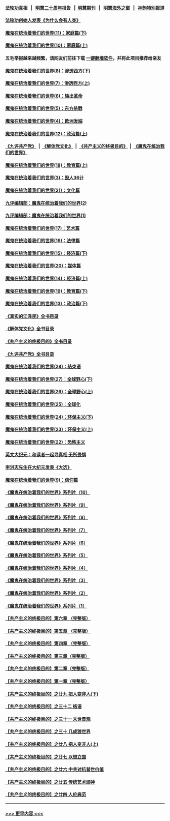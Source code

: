 #### [法轮功真相](https://github.com/gfw-breaker/truth/blob/master/README.md?t=0) &nbsp;&nbsp;|&nbsp;&nbsp; [明慧二十周年报告](https://github.com/gfw-breaker/mh-reports/blob/master/README.md?t=0) &nbsp;&nbsp;|&nbsp;&nbsp;[明慧期刊](https://github.com/gfw-breaker/mh-qikan) &nbsp;&nbsp;|&nbsp;&nbsp; [明慧海外之窗](https://github.com/gfw-breaker/mh-news/blob/master/README.md?t=0) &nbsp;&nbsp;|&nbsp;&nbsp; [神韵特别报道](https://github.com/gfw-breaker/mh-news/blob/master/shenyun.md?t=0)
#### [法轮功创始人发表《为什么会有人类》](../pages/nsc422/n13912117.md?t=03011543) 
#### [魔鬼在统治着我们的世界(11)：家庭篇(下)](../pages/nsc422/n10440961.md?t=03011543) 
#### [魔鬼在统治着我们的世界(10)：家庭篇(上)](../pages/nsc422/n10435448.md?t=03011543) 
#### 五毛举报越来越频繁，请网友们前往下载 [一键翻墙软件](https://github.com/gfw-breaker/ssr-accounts)，并将此项目推荐给亲友
#### [魔鬼在统治着我们的世界(8)：渗透西方(下)](../pages/nsc422/n10429603.md?t=03011543) 
#### [魔鬼在统治着我们的世界(7)：渗透西方(上)](../pages/nsc422/n10426013.md?t=03011543) 
#### [魔鬼在统治着我们的世界(6)：输出革命](../pages/nsc422/n10421536.md?t=03011543) 
#### [魔鬼在统治着我们的世界(5)：东方杀戮](../pages/nsc422/n10417707.md?t=03011543) 
#### [魔鬼在统治着我们的世界(4)：欧洲发端](../pages/nsc422/n10414890.md?t=03011543) 
#### [魔鬼在统治着我们的世界(12)：政治篇(上)](../pages/nsc422/n10444576.md?t=03011543) 
#### [《九评共产党》](https://github.com/begood0513/9ping.md/blob/master/README.md) &nbsp;|&nbsp; [《解体党文化》](../../../../jtdwh.md/blob/master/README.md)  &nbsp;|&nbsp; [《共产主义的终极目的》](../../../../gczydzjmd.md/blob/master/README.md) &nbsp;|&nbsp; [《魔鬼在统治我们的世界》](../../../../mgztzwmdsj.md/blob/master/README.md) 
#### [魔鬼在统治着我们的世界(18)：教育篇(上)](../pages/nsc422/n10526970.md?t=03011543) 
#### [魔鬼在统治着我们的世界(3)：毁人36计](../pages/nsc422/n10411583.md?t=03011543) 
#### [魔鬼在统治着我们的世界(21)：文化篇](../pages/nsc422/n10597706.md?t=03011543) 
#### [九评编辑部：魔鬼在统治着我们的世界(2)](../pages/nsc422/n10410036.md?t=03011543) 
#### [九评编辑部：魔鬼在统治着我们的世界(1)](../pages/nsc422/n10406825.md?t=03011543) 
#### [魔鬼在统治着我们的世界(17)：艺术篇](../pages/nsc422/n10499093.md?t=03011543) 
#### [魔鬼在统治着我们的世界(16)：法律篇](../pages/nsc422/n10485969.md?t=03011543) 
#### [魔鬼在统治着我们的世界(15)：经济篇(下)](../pages/nsc422/n10469975.md?t=03011543) 
#### [魔鬼在统治着我们的世界(20)：媒体篇](../pages/nsc422/n10586579.md?t=03011543) 
#### [魔鬼在统治着我们的世界(14)：经济篇(上)](../pages/nsc422/n10457370.md?t=03011543) 
#### [魔鬼在统治着我们的世界(19)：教育篇(下)](../pages/nsc422/n10564808.md?t=03011543) 
#### [魔鬼在统治着我们的世界(13)：政治篇(下)](../pages/nsc422/n10448270.md?t=03011543) 
#### [《真实的江泽民》全书目录](../pages/nsc422/n13721399.md?t=03011543) 
#### [《解体党文化》全书目录](../pages/nsc422/n13721157.md?t=03011543) 
#### [《共产主义的终极目的》全书目录](../pages/nsc422/n13721048.md?t=03011543) 
#### [《九评共产党》全书目录](../pages/nsc422/n13708085.md?t=03011543) 
#### [魔鬼在统治着我们的世界(28)：结束语](../pages/nsc422/n10936246.md?t=03011543) 
#### [魔鬼在统治着我们的世界(27)：全球野心(下)](../pages/nsc422/n10928319.md?t=03011543) 
#### [魔鬼在统治着我们的世界(26)：全球野心(上)](../pages/nsc422/n10900318.md?t=03011543) 
#### [魔鬼在统治着我们的世界(25)：全球化](../pages/nsc422/n10788205.md?t=03011543) 
#### [魔鬼在统治着我们的世界(24)：环保主义(下)](../pages/nsc422/n10695307.md?t=03011543) 
#### [魔鬼在统治着我们的世界(23)：环保主义(上)](../pages/nsc422/n10688613.md?t=03011543) 
#### [魔鬼在统治着我们的世界(22)：恐怖主义](../pages/nsc422/n10614727.md?t=03011543) 
#### [英文大纪元：和读者一起寻真相 无所畏惧](../pages/nsc422/n12542027.md?t=03011543) 
#### [李洪志先生在大纪元发表《大选》](../pages/nsc422/n12534746.md?t=03011543) 
#### [魔鬼在统治着我们的世界(9)：信仰篇](../pages/nsc422/n10432159.md?t=03011543) 
#### [《魔鬼在统治着我们的世界》系列片（10）](../pages/nsc422/n12292670.md?t=03011543) 
#### [《魔鬼在统治着我们的世界》系列片（9）](../pages/nsc422/n12290859.md?t=03011543) 
#### [《魔鬼在统治着我们的世界》系列片（8）](../pages/nsc422/n12287445.md?t=03011543) 
#### [《魔鬼在统治着我们的世界》系列片（7）](../pages/nsc422/n12283425.md?t=03011543) 
#### [《魔鬼在统治着我们的世界》系列片（6）](../pages/nsc422/n12282314.md?t=03011543) 
#### [《魔鬼在统治着我们的世界》系列片（5）](../pages/nsc422/n12281419.md?t=03011543) 
#### [《魔鬼在统治着我们的世界》系列片（4）](../pages/nsc422/n12274024.md?t=03011543) 
#### [《魔鬼在统治着我们的世界》系列片（3）](../pages/nsc422/n12271322.md?t=03011543) 
#### [《魔鬼在统治着我们的世界》系列片（2）](../pages/nsc422/n12269049.md?t=03011543) 
#### [《魔鬼在统治着我们的世界》系列片（1）](../pages/nsc422/n12267575.md?t=03011543) 
#### [【共产主义的终极目的】第六章 （完整版）](../pages/nsc422/n11428913.md?t=03011543) 
#### [【共产主义的终极目的】第五章 （完整版）](../pages/nsc422/n11428912.md?t=03011543) 
#### [【共产主义的终极目的】第四章 （完整版）](../pages/nsc422/n11428907.md?t=03011543) 
#### [【共产主义的终极目的】第三章（完整版）](../pages/nsc422/n11428848.md?t=03011543) 
#### [【共产主义的终极目的】第二章（完整版）](../pages/nsc422/n11428831.md?t=03011543) 
#### [【共产主义的终极目的】第一章（完整版）](../pages/nsc422/n11417651.md?t=03011543) 
#### [【共产主义的终极目的】之廿九 把人变非人(下)](../pages/nsc422/n11344140.md?t=03011543) 
#### [【共产主义的终极目的】之三十二 结语](../pages/nsc422/n11360535.md?t=03011543) 
#### [【共产主义的终极目的】之三十一 末世景观](../pages/nsc422/n11351129.md?t=03011543) 
#### [【共产主义的终极目的】之三十 几成狼世界](../pages/nsc422/n11348280.md?t=03011543) 
#### [【共产主义的终极目的】之廿八 把人变非人(上)](../pages/nsc422/n11340492.md?t=03011543) 
#### [【共产主义的终极目的】之廿七 以恨立国](../pages/nsc422/n11336944.md?t=03011543) 
#### [【共产主义的终极目的】之廿六 中共对抗普世价值](../pages/nsc422/n11324785.md?t=03011543) 
#### [【共产主义的终极目的】之廿五 传统艺术颂神](../pages/nsc422/n11296396.md?t=03011543) 
#### [【共产主义的终极目的】之廿四 人伦典范](../pages/nsc422/n11296397.md?t=03011543) 

----
#### [ >>> 更早内容 <<< ](../indexes/nsc422-earlier.md)
